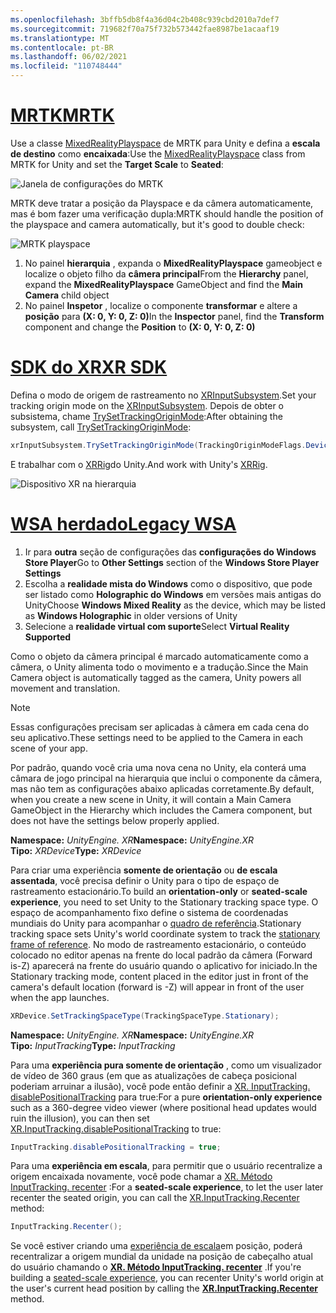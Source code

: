 ```yaml
---
ms.openlocfilehash: 3bffb5db8f4a36d04c2b408c939cbd2010a7def7
ms.sourcegitcommit: 719682f70a75f732b573442fae8987be1acaaf19
ms.translationtype: MT
ms.contentlocale: pt-BR
ms.lasthandoff: 06/02/2021
ms.locfileid: "110748444"
---
```

# <a name="mrtk"></a>[<span data-ttu-id="17fe4-101">MRTK</span><span class="sxs-lookup"><span data-stu-id="17fe4-101">MRTK</span></span>](#tab/mrtk)
<!-- NEVER CHANGE THE ABOVE LINE! -->

<span data-ttu-id="17fe4-102">Use a classe [MixedRealityPlayspace](/dotnet/api/microsoft.mixedreality.toolkit.mixedrealityplayspace) de MRTK para Unity e defina a **escala de destino** como **encaixada**:</span><span class="sxs-lookup"><span data-stu-id="17fe4-102">Use the [MixedRealityPlayspace](/dotnet/api/microsoft.mixedreality.toolkit.mixedrealityplayspace) class from MRTK for Unity and set the **Target Scale** to **Seated**:</span></span>

![Janela de configurações do MRTK](../../images/mrtk-target-scale.png)

<span data-ttu-id="17fe4-104">MRTK deve tratar a posição da Playspace e da câmera automaticamente, mas é bom fazer uma verificação dupla:</span><span class="sxs-lookup"><span data-stu-id="17fe4-104">MRTK should handle the position of the playspace and camera automatically, but it's good to double check:</span></span>

![MRTK playspace](../../images/mrtk-playspace.png)

1. <span data-ttu-id="17fe4-106">No painel **hierarquia** , expanda o **MixedRealityPlayspace** gameobject e localize o objeto filho da **câmera principal**</span><span class="sxs-lookup"><span data-stu-id="17fe4-106">From the **Hierarchy** panel, expand the **MixedRealityPlayspace** GameObject and find the **Main Camera** child object</span></span>
2. <span data-ttu-id="17fe4-107">No painel **Inspetor** , localize o componente **transformar** e altere a **posição** para **(X: 0, Y: 0, Z: 0)**</span><span class="sxs-lookup"><span data-stu-id="17fe4-107">In the **Inspector** panel, find the **Transform** component and change the **Position** to **(X: 0, Y: 0, Z: 0)**</span></span>

# <a name="xr-sdk"></a>[<span data-ttu-id="17fe4-108">SDK do XR</span><span class="sxs-lookup"><span data-stu-id="17fe4-108">XR SDK</span></span>](#tab/xr)
<!-- NEVER CHANGE THE ABOVE LINE! -->

<span data-ttu-id="17fe4-109">Defina o modo de origem de rastreamento no [XRInputSubsystem](https://docs.unity3d.com/Documentation/ScriptReference/XR.XRInputSubsystem.html).</span><span class="sxs-lookup"><span data-stu-id="17fe4-109">Set your tracking origin mode on the [XRInputSubsystem](https://docs.unity3d.com/Documentation/ScriptReference/XR.XRInputSubsystem.html).</span></span> <span data-ttu-id="17fe4-110">Depois de obter o subsistema, chame [TrySetTrackingOriginMode](https://docs.unity3d.com/Documentation/ScriptReference/XR.XRInputSubsystem.TrySetTrackingOriginMode.html):</span><span class="sxs-lookup"><span data-stu-id="17fe4-110">After obtaining the subsystem, call [TrySetTrackingOriginMode](https://docs.unity3d.com/Documentation/ScriptReference/XR.XRInputSubsystem.TrySetTrackingOriginMode.html):</span></span>

```cs
xrInputSubsystem.TrySetTrackingOriginMode(TrackingOriginModeFlags.Device);
```

<span data-ttu-id="17fe4-111">E trabalhar com o [XRRig](https://docs.unity3d.com/Manual/configuring-project-for-xr.html)do Unity.</span><span class="sxs-lookup"><span data-stu-id="17fe4-111">And work with Unity's [XRRig](https://docs.unity3d.com/Manual/configuring-project-for-xr.html).</span></span>

![Dispositivo XR na hierarquia](../../images/xrsdk-xrrig.png)

# <a name="legacy-wsa"></a>[<span data-ttu-id="17fe4-113">WSA herdado</span><span class="sxs-lookup"><span data-stu-id="17fe4-113">Legacy WSA</span></span>](#tab/wsa)
<!-- NEVER CHANGE THE ABOVE LINE! -->

1. <span data-ttu-id="17fe4-114">Ir para **outra** seção de configurações das **configurações do Windows Store Player**</span><span class="sxs-lookup"><span data-stu-id="17fe4-114">Go to **Other Settings** section of the **Windows Store Player Settings**</span></span>
2. <span data-ttu-id="17fe4-115">Escolha a **realidade mista do Windows** como o dispositivo, que pode ser listado como **Holographic do Windows** em versões mais antigas do Unity</span><span class="sxs-lookup"><span data-stu-id="17fe4-115">Choose **Windows Mixed Reality** as the device, which may be listed as **Windows Holographic** in older versions of Unity</span></span>
3. <span data-ttu-id="17fe4-116">Selecione a **realidade virtual com suporte**</span><span class="sxs-lookup"><span data-stu-id="17fe4-116">Select **Virtual Reality Supported**</span></span>

<span data-ttu-id="17fe4-117">Como o objeto da câmera principal é marcado automaticamente como a câmera, o Unity alimenta todo o movimento e a tradução.</span><span class="sxs-lookup"><span data-stu-id="17fe4-117">Since the Main Camera object is automatically tagged as the camera, Unity powers all movement and translation.</span></span>

>[!NOTE]
><span data-ttu-id="17fe4-118">Essas configurações precisam ser aplicadas à câmera em cada cena do seu aplicativo.</span><span class="sxs-lookup"><span data-stu-id="17fe4-118">These settings need to be applied to the Camera in each scene of your app.</span></span>
>
><span data-ttu-id="17fe4-119">Por padrão, quando você cria uma nova cena no Unity, ela conterá uma câmara de jogo principal na hierarquia que inclui o componente da câmera, mas não tem as configurações abaixo aplicadas corretamente.</span><span class="sxs-lookup"><span data-stu-id="17fe4-119">By default, when you create a new scene in Unity, it will contain a Main Camera GameObject in the Hierarchy which includes the Camera component, but does not have the settings below properly applied.</span></span>

<span data-ttu-id="17fe4-120">**Namespace:** *UnityEngine. XR*</span><span class="sxs-lookup"><span data-stu-id="17fe4-120">**Namespace:** *UnityEngine.XR*</span></span><br>
<span data-ttu-id="17fe4-121">**Tipo:** *XRDevice*</span><span class="sxs-lookup"><span data-stu-id="17fe4-121">**Type:** *XRDevice*</span></span>

<span data-ttu-id="17fe4-122">Para criar uma experiência **somente de orientação** ou **de escala assentada**, você precisa definir o Unity para o tipo de espaço de rastreamento estacionário.</span><span class="sxs-lookup"><span data-stu-id="17fe4-122">To build an **orientation-only** or **seated-scale experience**, you need to set Unity to the Stationary tracking space type.</span></span> <span data-ttu-id="17fe4-123">O espaço de acompanhamento fixo define o sistema de coordenadas mundiais do Unity para acompanhar o [quadro de referência](../../../../design/coordinate-systems.md#spatial-coordinate-systems).</span><span class="sxs-lookup"><span data-stu-id="17fe4-123">Stationary tracking space sets Unity's world coordinate system to track the [stationary frame of reference](../../../../design/coordinate-systems.md#spatial-coordinate-systems).</span></span> <span data-ttu-id="17fe4-124">No modo de rastreamento estacionário, o conteúdo colocado no editor apenas na frente do local padrão da câmera (Forward is-Z) aparecerá na frente do usuário quando o aplicativo for iniciado.</span><span class="sxs-lookup"><span data-stu-id="17fe4-124">In the Stationary tracking mode, content placed in the editor just in front of the camera's default location (forward is -Z) will appear in front of the user when the app launches.</span></span>

```cs
XRDevice.SetTrackingSpaceType(TrackingSpaceType.Stationary);
```

<span data-ttu-id="17fe4-125">**Namespace:** *UnityEngine. XR*</span><span class="sxs-lookup"><span data-stu-id="17fe4-125">**Namespace:** *UnityEngine.XR*</span></span><br>
<span data-ttu-id="17fe4-126">**Tipo:** *InputTracking*</span><span class="sxs-lookup"><span data-stu-id="17fe4-126">**Type:** *InputTracking*</span></span>

<span data-ttu-id="17fe4-127">Para uma **experiência pura somente de orientação** , como um visualizador de vídeo de 360 graus (em que as atualizações de cabeça posicional poderiam arruinar a ilusão), você pode então definir a [XR. InputTracking. disablePositionalTracking](https://docs.unity3d.com/ScriptReference/XR.InputTracking-disablePositionalTracking.html) para true:</span><span class="sxs-lookup"><span data-stu-id="17fe4-127">For a pure **orientation-only experience** such as a 360-degree video viewer (where positional head updates would ruin the illusion), you can then set [XR.InputTracking.disablePositionalTracking](https://docs.unity3d.com/ScriptReference/XR.InputTracking-disablePositionalTracking.html) to true:</span></span>

```cs
InputTracking.disablePositionalTracking = true;
```

<span data-ttu-id="17fe4-128">Para uma **experiência em escala**, para permitir que o usuário recentralize a origem encaixada novamente, você pode chamar a [XR. Método InputTracking. recenter](https://docs.unity3d.com/ScriptReference/XR.InputTracking.Recenter.html) :</span><span class="sxs-lookup"><span data-stu-id="17fe4-128">For a **seated-scale experience**, to let the user later recenter the seated origin, you can call the [XR.InputTracking.Recenter](https://docs.unity3d.com/ScriptReference/XR.InputTracking.Recenter.html) method:</span></span>

```cs
InputTracking.Recenter();
```

<span data-ttu-id="17fe4-129">Se você estiver criando uma [experiência de escala](../../../../design/coordinate-systems.md)em posição, poderá recentralizar a origem mundial da unidade na posição de cabeçalho atual do usuário chamando o **[XR. Método InputTracking. recenter](https://docs.unity3d.com/ScriptReference/XR.InputTracking.Recenter.html)** .</span><span class="sxs-lookup"><span data-stu-id="17fe4-129">If you're building a [seated-scale experience](../../../../design/coordinate-systems.md), you can recenter Unity's world origin at the user's current head position by calling the **[XR.InputTracking.Recenter](https://docs.unity3d.com/ScriptReference/XR.InputTracking.Recenter.html)** method.</span></span>